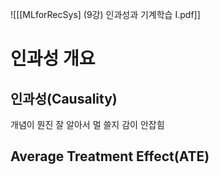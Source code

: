 ![[[MLforRecSys] (9강) 인과성과 기계학습 I.pdf]]

# 인과성 개요

## 인과성(Causality)

개념이 뭔진 잘 알아서 멀 쓸지 감이 안잡힘

## Average Treatment Effect(ATE)

